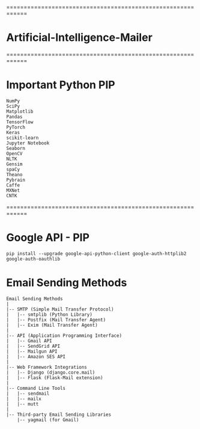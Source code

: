 ============================================================
# Artificial-Intelligence-Mailer


============================================================
# Important Python PIP

    NumPy
    SciPy
    Matplotlib
    Pandas
    TensorFlow
    PyTorch
    Keras
    scikit-learn
    Jupyter Notebook
    Seaborn
    OpenCV
    NLTK
    Gensim
    spaCy
    Theano
    Pybrain
    Caffe
    MXNet
    CNTK
============================================================


# Google API - PIP 

    pip install --upgrade google-api-python-client google-auth-httplib2 google-auth-oauthlib


# Email Sending Methods

    Email Sending Methods
    |
    |-- SMTP (Simple Mail Transfer Protocol)
    |   |-- smtplib (Python Library)
    |   |-- Postfix (Mail Transfer Agent)
    |   |-- Exim (Mail Transfer Agent)
    |
    |-- API (Application Programming Interface)
    |   |-- Gmail API
    |   |-- SendGrid API
    |   |-- Mailgun API
    |   |-- Amazon SES API
    |
    |-- Web Framework Integrations
    |   |-- Django (django.core.mail)
    |   |-- Flask (Flask-Mail extension)
    |
    |-- Command Line Tools
    |   |-- sendmail
    |   |-- mailx
    |   |-- mutt
    |
    |-- Third-party Email Sending Libraries
        |-- yagmail (for Gmail)
